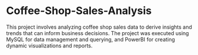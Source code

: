 # Coffee-Shop-Sales-Analysis
This project involves analyzing coffee shop sales data to derive insights and trends that can inform business decisions. The project was executed using MySQL for data management and querying, and PowerBI for creating dynamic visualizations and reports.
